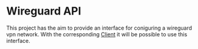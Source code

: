 # Wireguard API
This project has the aim to provide an interface for coniguring a wireguard vpn network.
With the corresponding [Client](https://github.com/mkapra/wireguard-client) it will be possible
to use this interface.